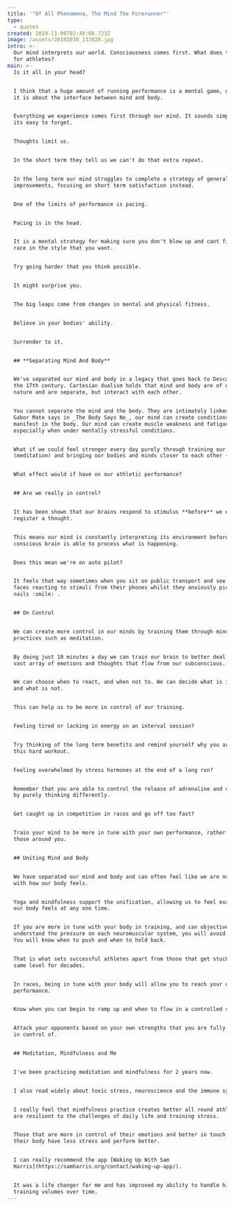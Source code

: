 ```yaml
---
title: '"Of All Phenomena, The Mind The Forerunner"'
type:
  - quotes
created: 2019-11-06T02:48:00.723Z
image: /assets/20191030_133920.jpg
intro: >-
  Our mind interprets our world. Consciousness comes first. What does this mean
  for athletes?
main: >-
  Is it all in your head? 


  I think that a huge amount of running performance is a mental game, or rather,
  it is about the interface between mind and body.


  Everything we experience comes first through our mind. It sounds simple but
  its easy to forget. 


  Thoughts limit us. 


  In the short term they tell us we can't do that extra repeat. 


  In the long term our mind struggles to complete a strategy of general
  improvements, focusing on short term satisfaction instead.


  One of the limits of performance is pacing. 


  Pacing is in the head. 


  It is a mental strategy for making sure you don't blow up and cant finish a
  race in the style that you want.


  Try going harder that you think possible. 


  It might surprise you. 


  The big leaps come from changes in mental and physical fitness. 


  Believe in your bodies' ability. 


  Surrender to it. 


  ## **Separating Mind And Body**


  We've separated our mind and body in a legacy that goes back to Descartes in
  the 17th century. Cartesian dualism holds that mind and body are of different
  nature and are separate, but interact with each other. 


  You cannot separate the mind and the body. They are intimately linked. As
  Gabor Mate says in _The Body Says No_, our mind can create conditions that
  manifest in the body. Our mind can create muscle weakness and fatigue,
  especially when under mentally stressful conditions.


  What if we could feel stronger every day purely through training our mind
  (meditation) and bringing our bodies and minds closer to each other (yoga)?


  What effect would if have on our athletic performance?


  ## Are we really in control?


  It has been shown that our brains respond to stimulus **before** we even
  register a thought. 


  This means our mind is constantly interpreting its environment before our
  conscious brain is able to process what is happening.


  Does this mean we're on auto pilot? 


  It feels that way sometimes when you sit on public transport and see people's
  faces reacting to stimuli from their phones whilst they anxiously pick their
  nails :smile: .


  ## On Control


  We can create more control in our minds by training them through mindfulness
  practices such as meditation. 


  By doing just 10 minutes a day we can train our brain to better deal with the
  vast array of emotions and thoughts that flow from our subconscious. 


  We can choose when to react, and when not to. We can decide what is important
  and what is not. 


  This can help us to be more in control of our training. 


  Feeling tired or lacking in energy on an interval session? 


  Try thinking of the long term benefits and remind yourself why you are doing
  this hard workout. 


  Feeling overwhelmed by stress hormones at the end of a long run? 


  Remember that you are able to control the release of adrenaline and cortisol
  by purely thinking differently. 


  Get caught up in competition in races and go off too fast? 


  Train your mind to be more in tune with your own performance, rather than
  those around you.


  ## Uniting Mind and Body


  We have separated our mind and body and can often feel like we are not in tune
  with how our body feels. 


  Yoga and mindfulness support the unification, allowing us to feel exactly how
  our body feels at any one time.


  If you are more in tune with your body in training, and can objectively
  understand the pressure on each neuromuscular system, you will avoid injury.
  You will know when to push and when to hold back. 


  That is what sets successful athletes apart from those that get stuck at the
  same level for decades.


  In races, being in tune with your body will allow you to reach your own peak
  performance. 


  Know when you can begin to ramp up and when to flow in a controlled state. 


  Attack your opponents based on your own strengths that you are fully aware and
  in control of.


  ## Meditation, Mindfulness and Me


  I've been practicing meditation and mindfulness for 2 years now. 


  I also read widely about toxic stress, neuroscience and the immune system. 


  I really feel that mindfulness practice creates better all round athletes that
  are resilient to the challenges of daily life and training stress.


  Those that are more in control of their emotions and better in touch with
  their body have less stress and perform better.


  I can really recommend the app [Waking Up With Sam
  Harris](https://samharris.org/contact/waking-up-app/). 


  It was a life changer for me and has improved my ability to handle high
  training volumes over time.
---
```


